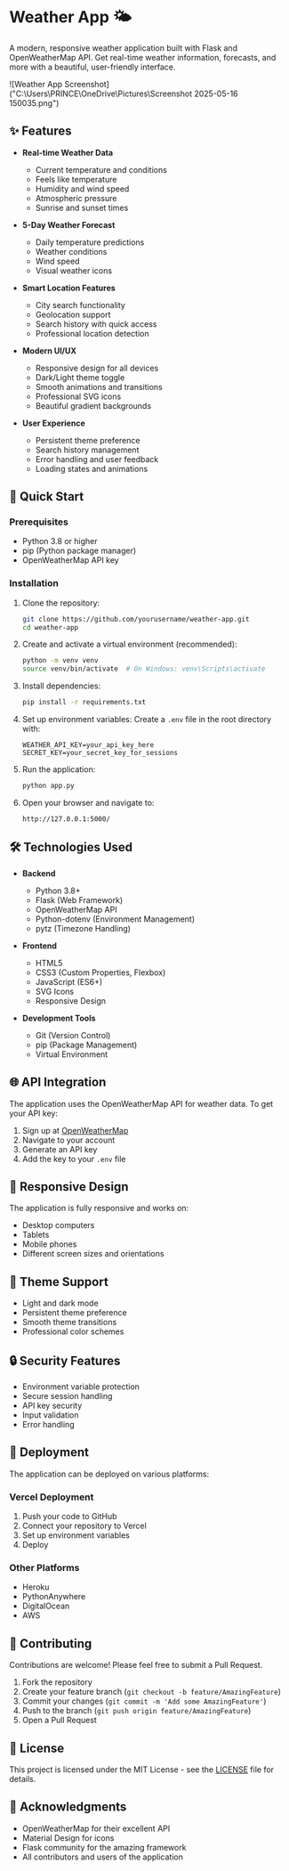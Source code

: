 # Weather App 🌤️

A modern, responsive weather application built with Flask and OpenWeatherMap API. Get real-time weather information, forecasts, and more with a beautiful, user-friendly interface.

![Weather App Screenshot]("C:\Users\PRINCE\OneDrive\Pictures\Screenshot 2025-05-16 150035.png")

## ✨ Features

- **Real-time Weather Data**

  - Current temperature and conditions
  - Feels like temperature
  - Humidity and wind speed
  - Atmospheric pressure
  - Sunrise and sunset times

- **5-Day Weather Forecast**

  - Daily temperature predictions
  - Weather conditions
  - Wind speed
  - Visual weather icons

- **Smart Location Features**

  - City search functionality
  - Geolocation support
  - Search history with quick access
  - Professional location detection

- **Modern UI/UX**

  - Responsive design for all devices
  - Dark/Light theme toggle
  - Smooth animations and transitions
  - Professional SVG icons
  - Beautiful gradient backgrounds

- **User Experience**
  - Persistent theme preference
  - Search history management
  - Error handling and user feedback
  - Loading states and animations

## 🚀 Quick Start

### Prerequisites

- Python 3.8 or higher
- pip (Python package manager)
- OpenWeatherMap API key

### Installation

1. Clone the repository:

   ```bash
   git clone https://github.com/yourusername/weather-app.git
   cd weather-app
   ```

2. Create and activate a virtual environment (recommended):

   ```bash
   python -m venv venv
   source venv/bin/activate  # On Windows: venv\Scripts\activate
   ```

3. Install dependencies:

   ```bash
   pip install -r requirements.txt
   ```

4. Set up environment variables:
   Create a `.env` file in the root directory with:

   ```
   WEATHER_API_KEY=your_api_key_here
   SECRET_KEY=your_secret_key_for_sessions
   ```

5. Run the application:

   ```bash
   python app.py
   ```

6. Open your browser and navigate to:
   ```
   http://127.0.0.1:5000/
   ```

## 🛠️ Technologies Used

- **Backend**

  - Python 3.8+
  - Flask (Web Framework)
  - OpenWeatherMap API
  - Python-dotenv (Environment Management)
  - pytz (Timezone Handling)

- **Frontend**

  - HTML5
  - CSS3 (Custom Properties, Flexbox)
  - JavaScript (ES6+)
  - SVG Icons
  - Responsive Design

- **Development Tools**
  - Git (Version Control)
  - pip (Package Management)
  - Virtual Environment

## 🌐 API Integration

The application uses the OpenWeatherMap API for weather data. To get your API key:

1. Sign up at [OpenWeatherMap](https://openweathermap.org/)
2. Navigate to your account
3. Generate an API key
4. Add the key to your `.env` file

## 📱 Responsive Design

The application is fully responsive and works on:

- Desktop computers
- Tablets
- Mobile phones
- Different screen sizes and orientations

## 🎨 Theme Support

- Light and dark mode
- Persistent theme preference
- Smooth theme transitions
- Professional color schemes

## 🔒 Security Features

- Environment variable protection
- Secure session handling
- API key security
- Input validation
- Error handling

## 🚀 Deployment

The application can be deployed on various platforms:

### Vercel Deployment

1. Push your code to GitHub
2. Connect your repository to Vercel
3. Set up environment variables
4. Deploy

### Other Platforms

- Heroku
- PythonAnywhere
- DigitalOcean
- AWS

## 🤝 Contributing

Contributions are welcome! Please feel free to submit a Pull Request.

1. Fork the repository
2. Create your feature branch (`git checkout -b feature/AmazingFeature`)
3. Commit your changes (`git commit -m 'Add some AmazingFeature'`)
4. Push to the branch (`git push origin feature/AmazingFeature`)
5. Open a Pull Request

## 📝 License

This project is licensed under the MIT License - see the [LICENSE](LICENSE) file for details.

## 🙏 Acknowledgments

- OpenWeatherMap for their excellent API
- Material Design for icons
- Flask community for the amazing framework
- All contributors and users of the application
